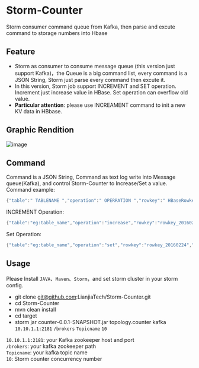 # Storm-Counter
Storm consumer command queue from Kafka, then parse and excute command to storage numbers into Hbase

## Feature

* Storm as consumer to consume message queue (this version just support Kafka)，the Queue is a big command list, every command is a JSON String, Storm just parse every command then excute it.
* In this version, Storm job support INCREMENT and SET operation. Increment just increase value in HBase. Set operation can overflow old value. 
* <b>Particular attention</b>: please use INCREAMENT command to init a new KV data in HBbase.

## Graphic Rendition
 ![image](https://raw.githubusercontent.com/pangee/Storm-Counter/master/images/storm-counter.png)
 
## Command
Command is a JSON String, Command as text log write into Message queue(Kafka), and control Storm-Counter to Increase/Set a value.<br/>
Command example:
```Java
{"table":" TABLENAME ","operation":" OPERRATION ","rowkey":" HBaseRowkey ","family":" HBaseFamilyName ","qualifier":" HBaseQualifier ","value": VALUE }
```

INCREMENT Operation:
```Java
{"table":"eg:table_name","operation":"increase","rowkey":"rowkey_20160224","family":"user","qualifier":"age","value":1}
```

Set Operation:
```Java
{"table":"eg:table_name","operation":"set","rowkey":"rowkey_20160224","family":"user","qualifier":"age","value":99}
```

## Usage 
Please Install `JAVA`、`Maven`、`Storm`，and set storm cluster in your storm config.<br/>

* git clone git@github.com:LianjiaTech/Storm-Counter.git 
* cd Storm-Counter
* mvn clean install
* cd target 
* storm jar counter-0.0.1-SNAPSHOT.jar topology.counter kafka `10.10.1.1:2181` `/brokers` `Topicname` `10` 

`10.10.1.1:2181`: your Kafka zookeeper host and port<br/>
`/brokers`: your kafka zookeeper path<br/>
`Topicname`: your kafka topic name<br/>
`10`: Storm counter concurrency number<br/>
<br/>
